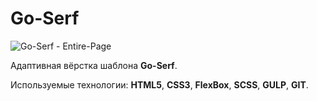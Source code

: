 # Go-Serf

![Go-Serf - Entire-Page](Go-Serf.png)

Адаптивная вёрстка шаблона **Go-Serf**.

Используемые технологии: **HTML5**, **CSS3**, **FlexBox**, **SCSS**, **GULP**, **GIT**.
